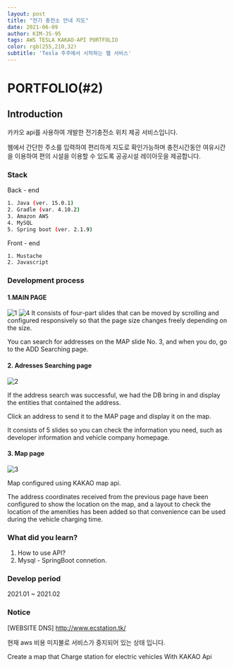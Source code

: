 ```yaml
---
layout: post
title: "전기 충전소 안내 지도"
date: 2021-06-09
author: KIM-JS-95
tags: AWS TESLA KAKAO-API PORTFOLIO
color: rgb(255,210,32)
subtitle: 'Tesla 주주에서 시작하는 웹 서비스'
---
```


# PORTFOLIO(#2)

## Introduction

카카오 api를 사용하여 개발한 전기충전소 위치 제공 서비스입니다.

웹에서 간단한 주소를 입력하여 편리하게 지도로 확인가능하며 충전시간동안 여유시간을 이용하여 편의 시설을 이용할 수 있도록 공공시설 레이아웃을 제공합니다.

### Stack

Back - end
```bash
1. Java (ver. 15.0.1)
2. Gradle (var. 4.10.2)
3. Amazon AWS
4. MySQL
5. Spring boot (ver. 2.1.9)
```

Front - end
```bash
1. Mustache
2. Javascript
```

### Development process

#### 1.MAIN PAGE
![1](https://user-images.githubusercontent.com/65659478/103516363-c1a72000-4eb3-11eb-98d6-ddb5b29c0d1c.jpg)
![4](https://user-images.githubusercontent.com/65659478/103996407-25478b00-51dd-11eb-8104-5e27c4ae8e24.jpg)
It consists of four-part slides that can be moved by scrolling and configured responsively so that the page size changes freely depending on the size.

You can search for addresses on the MAP slide No. 3, and when you do, go to the ADD Searching page.




#### 2. Adresses Searching page
![2](https://user-images.githubusercontent.com/65659478/103516428-e00d1b80-4eb3-11eb-98af-368e51c7b155.jpg)

If the address search was successful, we had the DB bring in and display the entities that contained the address.

Click an address to send it to the MAP page and display it on the map.

It consists of 5 slides so you can check the information you need, such as developer information and vehicle company homepage.

#### 3. Map page
![3](https://user-images.githubusercontent.com/65659478/103516433-e13e4880-4eb3-11eb-985e-75777cbfe3a3.jpg)

Map configured using KAKAO map api.

The address coordinates received from the previous page have been configured to show the location on the map, and a layout to check the location of the amenities has been added so that convenience can be used during the vehicle charging time.

### What did you learn?
1. How to use API?
2. Mysql - SpringBoot connetion.

### Develop period

2021.01 ~ 2021.02

### Notice

[WEBSITE DNS]  http://www.ecstation.tk/

현재 aws 비용 미지불로 서비스가 중지되어 있는 상태 입니다.

Create a map that Charge station for electric vehicles With KAKAO Api
